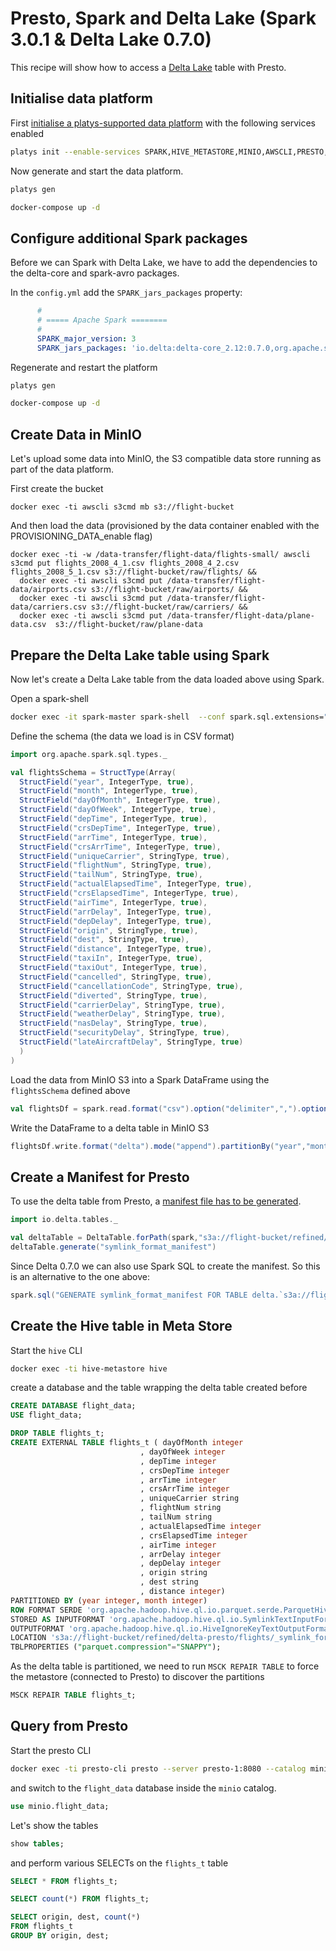 # Presto, Spark and Delta Lake (Spark 3.0.1 & Delta Lake 0.7.0)

This recipe will show how to access a [Delta Lake](http://delta.io) table with Presto.

## Initialise data platform

First [initialise a platys-supported data platform](../documentation/getting-started.md) with the following services enabled

```bash
platys init --enable-services SPARK,HIVE_METASTORE,MINIO,AWSCLI,PRESTO,PROVISIONING_DATA -s trivadis/platys-modern-data-platform -w 1.10.0
```

Now generate and start the data platform. 

```bash
platys gen

docker-compose up -d
```

## Configure additional Spark packages

Before we can Spark with Delta Lake, we have to add the dependencies to the delta-core and spark-avro packages.

In the `config.yml` add the `SPARK_jars_packages` property:

```yaml
      #
      # ===== Apache Spark ========
      #
      SPARK_major_version: 3
      SPARK_jars_packages: 'io.delta:delta-core_2.12:0.7.0,org.apache.spark:spark-avro_2.12:3.0.1'      
```

Regenerate and restart the platform

```bash
platys gen

docker-compose up -d
```

## Create Data in MinIO

Let's upload some data into MinIO, the S3 compatible data store running as part of the data platform.

First create the bucket

```
docker exec -ti awscli s3cmd mb s3://flight-bucket
```

And then load the data (provisioned by the data container enabled with the PROVISIONING_DATA_enable flag)

```
docker exec -ti -w /data-transfer/flight-data/flights-small/ awscli s3cmd put flights_2008_4_1.csv flights_2008_4_2.csv flights_2008_5_1.csv s3://flight-bucket/raw/flights/ && 
  docker exec -ti awscli s3cmd put /data-transfer/flight-data/airports.csv s3://flight-bucket/raw/airports/ && 
  docker exec -ti awscli s3cmd put /data-transfer/flight-data/carriers.csv s3://flight-bucket/raw/carriers/ &&
  docker exec -ti awscli s3cmd put /data-transfer/flight-data/plane-data.csv  s3://flight-bucket/raw/plane-data
```

## Prepare the Delta Lake table using Spark

Now let's create a Delta Lake table from the data loaded above using Spark. 

Open a spark-shell

```bash
docker exec -it spark-master spark-shell  --conf spark.sql.extensions="io.delta.sql.DeltaSparkSessionExtension" --conf spark.sql.catalog.spark_catalog="org.apache.spark.sql.delta.catalog.DeltaCatalog"
```

Define the schema (the data we load is in CSV format)

```scala
import org.apache.spark.sql.types._

val flightsSchema = StructType(Array(
  StructField("year", IntegerType, true),
  StructField("month", IntegerType, true),
  StructField("dayOfMonth", IntegerType, true),
  StructField("dayOfWeek", IntegerType, true),
  StructField("depTime", IntegerType, true),
  StructField("crsDepTime", IntegerType, true),
  StructField("arrTime", IntegerType, true),
  StructField("crsArrTime", IntegerType, true),
  StructField("uniqueCarrier", StringType, true),
  StructField("flightNum", StringType, true),
  StructField("tailNum", StringType, true),
  StructField("actualElapsedTime", IntegerType, true),
  StructField("crsElapsedTime", IntegerType, true),
  StructField("airTime", IntegerType, true),
  StructField("arrDelay", IntegerType, true),
  StructField("depDelay", IntegerType, true),
  StructField("origin", StringType, true),
  StructField("dest", StringType, true),
  StructField("distance", IntegerType, true),
  StructField("taxiIn", IntegerType, true),
  StructField("taxiOut", IntegerType, true),
  StructField("cancelled", StringType, true),
  StructField("cancellationCode", StringType, true),
  StructField("diverted", StringType, true),
  StructField("carrierDelay", StringType, true),
  StructField("weatherDelay", StringType, true),
  StructField("nasDelay", StringType, true),
  StructField("securityDelay", StringType, true),
  StructField("lateAircraftDelay", StringType, true)
  )
)
```

Load the data from MinIO S3 into a Spark DataFrame using the `flightsSchema` defined above

```scala
val flightsDf = spark.read.format("csv").option("delimiter",",").option("header", "false").schema(flightsSchema).load("s3a://flight-bucket/raw/flights/flights_2008_5_1.csv")
```

Write the DataFrame to a delta table in MinIO S3

```scala
flightsDf.write.format("delta").mode("append").partitionBy("year","month").save("s3a://flight-bucket/refined/delta-presto/flights")
```

## Create a Manifest for Presto

To use the delta table from Presto, a [manifest file has to be generated](https://docs.delta.io/latest/presto-integration.html).

```scala
import io.delta.tables._

val deltaTable = DeltaTable.forPath(spark,"s3a://flight-bucket/refined/delta-presto/flights")
deltaTable.generate("symlink_format_manifest")
```

Since Delta 0.7.0 we can also use Spark SQL to create the manifest. So this is an alternative to the one above:

```scala
spark.sql("GENERATE symlink_format_manifest FOR TABLE delta.`s3a://flight-bucket/refined/delta-presto/flights`")
```

## Create the Hive table in Meta Store

Start the `hive` CLI

```bash
docker exec -ti hive-metastore hive
```

create a database and the table wrapping the delta table created before

```sql
CREATE DATABASE flight_data;
USE flight_data;

DROP TABLE flights_t;
CREATE EXTERNAL TABLE flights_t ( dayOfMonth integer
                             , dayOfWeek integer
                             , depTime integer
                             , crsDepTime integer
                             , arrTime integer
                             , crsArrTime integer
                             , uniqueCarrier string
                             , flightNum string
                             , tailNum string
                             , actualElapsedTime integer
                             , crsElapsedTime integer
                             , airTime integer
                             , arrDelay integer
                             , depDelay integer
                             , origin string
                             , dest string
                             , distance integer) 
PARTITIONED BY (year integer, month integer)
ROW FORMAT SERDE 'org.apache.hadoop.hive.ql.io.parquet.serde.ParquetHiveSerDe'                       
STORED AS INPUTFORMAT 'org.apache.hadoop.hive.ql.io.SymlinkTextInputFormat'
OUTPUTFORMAT 'org.apache.hadoop.hive.ql.io.HiveIgnoreKeyTextOutputFormat'
LOCATION 's3a://flight-bucket/refined/delta-presto/flights/_symlink_format_manifest/'
TBLPROPERTIES ("parquet.compression"="SNAPPY");
```

As the delta table is partitioned, we need to run `MSCK REPAIR TABLE` to force the metastore (connected to Presto) to discover the partitions

```sql
MSCK REPAIR TABLE flights_t;
```

## Query from Presto

Start the presto CLI

```bash
docker exec -ti presto-cli presto --server presto-1:8080 --catalog minio
```

and switch to the `flight_data` database inside the `minio` catalog.

```sql
use minio.flight_data;
```

Let's show the tables

```sql
show tables;
```

and perform various SELECTs on the `flights_t` table

```sql
SELECT * FROM flights_t;
```

```sql
SELECT count(*) FROM flights_t;
```

```sql
SELECT origin, dest, count(*) 
FROM flights_t
GROUP BY origin, dest;
```






